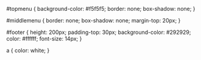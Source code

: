 #topmenu {
  background-color: #f5f5f5;
  border: none;
  box-shadow: none;
}

#middlemenu {
  border: none;
  box-shadow: none;
  margin-top: 20px;
}

#footer {
  height: 200px;
  padding-top: 30px;
  background-color: #292929;
  color: #ffffff;
  font-size: 14px;
}

a {
  color: white;
}